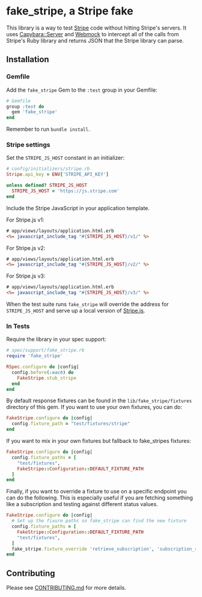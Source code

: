 # fake\_stripe, a Stripe fake

This library is a way to test [Stripe](http://www.stripe.com/) code without hitting Stripe's
servers. It uses
[Capybara::Server](https://github.com/jnicklas/capybara/blob/master/lib/capybara/server.rb)
and [Webmock](https://github.com/bblimke/webmock) to intercept all of the calls from Stripe's
Ruby library and returns JSON that the Stripe library can parse.

## Installation

### Gemfile

Add the `fake_stripe` Gem to the `:test` group in your Gemfile:

```ruby
# Gemfile
group :test do
  gem 'fake_stripe'
end
```

Remember to run `bundle install`.

### Stripe settings

Set the `STRIPE_JS_HOST` constant in an initializer:

```ruby
# config/initializers/stripe.rb
Stripe.api_key = ENV['STRIPE_API_KEY']

unless defined? STRIPE_JS_HOST
  STRIPE_JS_HOST = 'https://js.stripe.com'
end
```

Include the Stripe JavaScript in your application template.

For Stripe.js v1:

```rhtml
# app/views/layouts/application.html.erb
<%= javascript_include_tag "#{STRIPE_JS_HOST}/v1/" %>
```

For Stripe.js v2:

```rhtml
# app/views/layouts/application.html.erb
<%= javascript_include_tag "#{STRIPE_JS_HOST}/v2/" %>
```

For Stripe.js v3:

```rhtml
# app/views/layouts/application.html.erb
<%= javascript_include_tag "#{STRIPE_JS_HOST}/v3/" %>
```

When the test suite runs `fake_stripe` will override the address for
`STRIPE_JS_HOST` and serve up a local version of [Stripe.js](https://stripe.com/docs/stripe.js).

### In Tests

Require the library in your spec support:

```ruby
# spec/support/fake_stripe.rb
require 'fake_stripe'

RSpec.configure do |config|
  config.before(:each) do
    FakeStripe.stub_stripe
  end
end
```

By default response fixtures can be found in the `lib/fake_stripe/fixtures`
directory of this gem. If you want to use your own fixtures, you can do:
```ruby
FakeStripe.configure do |config|
  config.fixture_path = "test/fixtures/stripe"
end
```

If you want to mix in your own fixtures but fallback to fake_stripes fixtures:
```ruby
FakeStripe.configure do |config|
  config.fixture_paths = [
    "test/fixtures",
    FakeStripe::Configuration::DEFAULT_FIXTURE_PATH
  ]
end
```

Finally, if you want to override a fixture to use on a specific endpoint you can
do the following. This is especially useful if you are fetching something like a
subscription and testing against different status values.

```ruby
FakeStripe.configure do |config|
  # Set up the fixure paths so fake_stripe can find the new fixture
  config.fixture_paths = [
    FakeStripe::Configuration::DEFAULT_FIXTURE_PATH
    "test/fixtures",
  ]
  fake_stripe.fixture_override 'retrieve_subscription', 'subscription_retrieve_active'
end
```

## Contributing

Please see [CONTRIBUTING.md][1] for more details.

[1]: https://github.com/thoughtbot/fake_stripe/blob/master/CONTRIBUTING.md
